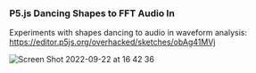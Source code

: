 ### P5.js Dancing Shapes to FFT Audio In
Experiments with shapes dancing to audio in waveform analysis: https://editor.p5js.org/overhacked/sketches/obAg41MVj  ![Screen Shot 2022-09-22 at 16 42 36](https://user-images.githubusercontent.com/121654/191847203-4ed9e279-4fe8-4914-9037-a7dca691fe51.png)
